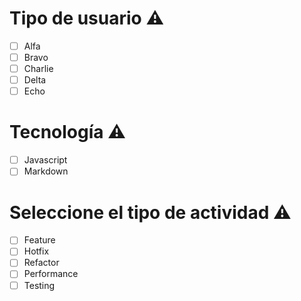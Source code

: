 # Tipo de usuario ⚠

- [ ] Alfa
- [ ] Bravo
- [ ] Charlie
- [ ] Delta
- [ ] Echo

# Tecnología ⚠

- [ ] Javascript
- [ ] Markdown

# Seleccione el tipo de actividad ⚠

- [ ] Feature
- [ ] Hotfix
- [ ] Refactor
- [ ] Performance
- [ ] Testing
